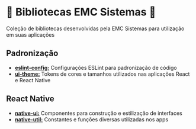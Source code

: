 # 🐰 Bibliotecas EMC Sistemas 🐰

Coleção de bibliotecas desenvolvidas pela EMC Sistemas para utilização em suas aplicações

## Padronização

- [**eslint-config:**](https://github.com/emcsistemas/bibliotecas-npm/tree/c84c53d0a9474a6afd0a97934bde7f351b5c9ca2/eslint-config) Configurações ESLint para padronização de código 
- [**ui-theme:**](https://github.com/emcsistemas/bibliotecas-npm/tree/c84c53d0a9474a6afd0a97934bde7f351b5c9ca2/ui-theme) Tokens de cores e tamanhos utilizados nas aplicações React e React Native  

## React Native

- [**native-ui:**](https://github.com/emcsistemas/bibliotecas-npm/tree/6a94b4478deaeda727ea939f273bd775d98b9307/native-ui) Componentes para construção e estilização de interfaces
- [**native-util:**](https://github.com/emcsistemas/bibliotecas-npm/tree/4043dfd3324fbdae532b7b6bddbe029741f07990/native-util) Constantes e funções diversas utilizadas nos apps